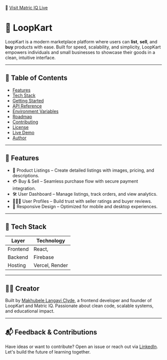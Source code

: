 🔗 [Visit Matric IQ Live](https://matric-iq.vercel.app/)

# 🛒 LoopKart

LoopKart is a modern marketplace platform where users can **list**, **sell**, and **buy** products with ease. Built for speed, scalability, and simplicity, LoopKart empowers individuals and small businesses to showcase their goods in a clean, intuitive interface.

---

## 📌 Table of Contents

- [Features](#features)
- [Tech Stack](#tech-stack)
- [Getting Started](#getting-started)
- [API Reference](#api-reference)
- [Environment Variables](#environment-variables)
- [Roadmap](#roadmap)
- [Contributing](#contributing)
- [License](#license)
- [Live Demo](#live-demo)
- [Author](#author)

---

## 🚀 Features

- 🧾 Product Listings – Create detailed listings with images, pricing, and descriptions.
- 💳 Buy & Sell – Seamless purchase flow with secure payment integration.
- 🛠️ User Dashboard – Manage listings, track orders, and view analytics.
- 🧑‍🤝‍🧑 User Profiles – Build trust with seller ratings and buyer reviews.
- 📱 Responsive Design – Optimized for mobile and desktop experiences.

---

## 🧰 Tech Stack

| Layer      |  Technology            |
|------------|------------------------|
| Frontend   | React,                 |
| Backend    | Firebase               |
| Hosting    | Vercel, Render         |


---


## 👨‍💻 Creator

Built by [Makhubele Langavi Clyde](https://www.linkedin.com/in/langavi-makhubele-clyde), a frontend developer and founder of LoopKart and Matric IQ. Passionate about clean code, scalable systems, and educational impact.

---

## 📬 Feedback & Contributions

Have ideas or want to contribute? Open an issue or reach out via [LinkedIn](https://www.linkedin.com/in/langavi-makhubele-clyde). Let's build the future of learning together.
